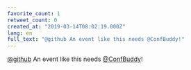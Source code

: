 ```yaml
---
favorite_count: 1
retweet_count: 0
created_at: "2019-03-14T08:02:19.000Z"
lang: en
full_text: "@github An event like this needs @ConfBuddy!"
---
```


[@github](https://twitter.com/github) An event like this needs
[@ConfBuddy](https://twitter.com/ConfBuddy)!
